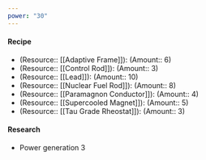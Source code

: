 ```yaml
---
power: "30"
---
```

#### Recipe
- (Resource:: [[Adaptive Frame]]): (Amount:: 6)
- (Resource:: [[Control Rod]]): (Amount:: 3)
- (Resource:: [[Lead]]): (Amount:: 10)
- (Resource:: [[Nuclear Fuel Rod]]): (Amount:: 8)
- (Resource:: [[Paramagnon Conductor]]): (Amount:: 4)
- (Resource:: [[Supercooled Magnet]]): (Amount:: 5)
- (Resource:: [[Tau Grade Rheostat]]): (Amount:: 3)

#### Research
- Power generation 3